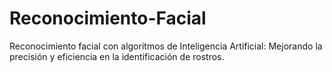 # Reconocimiento-Facial
Reconocimiento facial con algoritmos de Inteligencia Artificial: Mejorando la precisión y eficiencia en la identificación de rostros.
